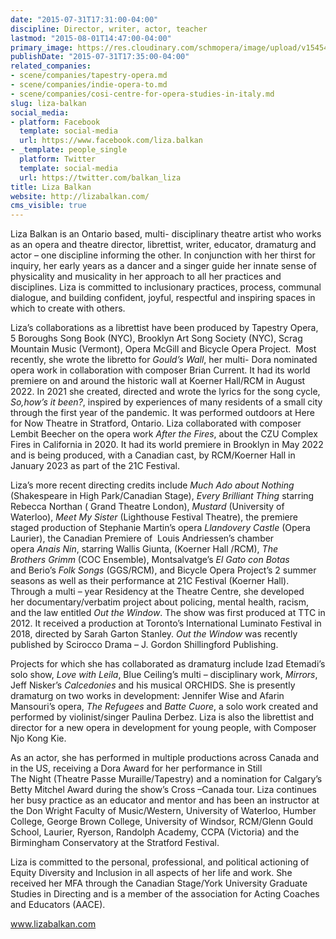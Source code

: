 ```yaml
---
date: "2015-07-31T17:31:00-04:00"
discipline: Director, writer, actor, teacher
lastmod: "2015-08-01T14:47:00-04:00"
primary_image: https://res.cloudinary.com/schmopera/image/upload/v1545409169/media/webhook-uploads/1438444979586/LizaHeadshot.jpg.jpg
publishDate: "2015-07-31T17:35:00-04:00"
related_companies:
- scene/companies/tapestry-opera.md
- scene/companies/indie-opera-to.md
- scene/companies/cosi-centre-for-opera-studies-in-italy.md
slug: liza-balkan
social_media:
- platform: Facebook
  template: social-media
  url: https://www.facebook.com/liza.balkan
- _template: people_single
  platform: Twitter
  template: social-media
  url: https://twitter.com/balkan_liza
title: Liza Balkan
website: http://lizabalkan.com/
cms_visible: true
---
```

Liza Balkan is an Ontario based, multi- disciplinary theatre artist who works as an opera and theatre director, librettist, writer, educator, dramaturg and actor – one discipline informing the other. In conjunction with her thirst for inquiry, her early years as a dancer and a singer guide her innate sense of physicality and musicality in her approach to all her practices and disciplines. Liza is committed to inclusionary practices, process, communal dialogue, and building confident, joyful, respectful and inspiring spaces in which to create with others.

Liza’s collaborations as a librettist have been produced by Tapestry Opera, 5 Boroughs Song Book (NYC), Brooklyn Art Song Society (NYC), Scrag Mountain Music (Vermont), Opera McGill and Bicycle Opera Project.  Most recently, she wrote the libretto for _Gould’s Wall_, her multi- Dora nominated opera work in collaboration with composer Brian Current. It had its world premiere on and around the historic wall at Koerner Hall/RCM in August 2022. In 2021 she created, directed and wrote the lyrics for the song cycle, _So,how’s it been?_, inspired by experiences of many residents of a small city through the first year of the pandemic. It was performed outdoors at Here for Now Theatre in Stratford, Ontario. Liza collaborated with composer Lembit Beecher on the opera work _After the Fires_, about the CZU Complex Fires in California in 2020. It had its world premiere in Brooklyn in May 2022 and is being produced, with a Canadian cast, by RCM/Koerner Hall in January 2023 as part of the 21C Festival.

Liza’s more recent directing credits include _Much Ado about Nothing_ (Shakespeare in High Park/Canadian Stage), _Every Brilliant Thing_ starring Rebecca Northan ( Grand Theatre London), _Mustard_ (University of Waterloo), _Meet My Sister_ (Lighthouse Festival Theatre), the premiere staged production of Stephanie Martin’s opera _Llandovery Castle_ (Opera Laurier), the Canadian Premiere of  Louis Andriessen’s chamber opera _Anais Nin_, starring Wallis Giunta, (Koerner Hall /RCM), _The Brothers Grimm_ (COC Ensemble), Montsalvatge’s _El Gato con Botas_ and Berio’s _Folk Songs_ (GGS/RCM), and Bicycle Opera Project’s 2 summer seasons as well as their performance at 21C Festival (Koerner Hall). Through a multi – year Residency at the Theatre Centre, she developed her documentary/verbatim project about policing, mental health, racism, and the law entitled _Out the Window_. The show was first produced at TTC in 2012. It received a production at Toronto’s International Luminato Festival in 2018, directed by Sarah Garton Stanley. _Out the Window_ was recently published by Scirocco Drama – J. Gordon Shillingford Publishing.

Projects for which she has collaborated as dramaturg include Izad Etemadi’s solo show, _Love with Leila_, Blue Ceiling’s multi – disciplinary work, _Mirrors_, Jeff Nisker’s _Calcedonies_ and his musical ORCHIDS. She is presently dramaturg on two works in development: Jennifer Wise and Afarin Mansouri’s opera, _The Refugees_ and _Batte Cuore_, a solo work created and performed by violinist/singer Paulina Derbez. Liza is also the librettist and director for a new opera in development for young people, with Composer Njo Kong Kie.

As an actor, she has performed in multiple productions across Canada and in the US, receiving a Dora Award for her performance in Still The Night (Theatre Passe Muraille/Tapestry) and a nomination for Calgary’s Betty Mitchel Award during the show’s Cross –Canada tour. Liza continues her busy practice as an educator and mentor and has been an instructor at the Don Wright Faculty of Music/Western, University of Waterloo, Humber College, George Brown College, University of Windsor, RCM/Glenn Gould School, Laurier, Ryerson, Randolph Academy, CCPA (Victoria) and the Birmingham Conservatory at the Stratford Festival.

Liza is committed to the personal, professional, and political actioning of Equity Diversity and Inclusion in all aspects of her life and work. She received her MFA through the Canadian Stage/York University Graduate Studies in Directing and is a member of the association for Acting Coaches and Educators (AACE).

www.lizabalkan.com